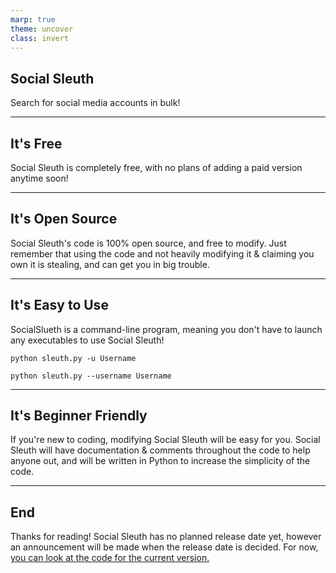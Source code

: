 ```yaml
---
marp: true
theme: uncover
class: invert
---
```

## Social Sleuth
Search for social media accounts in bulk!

---
## It's Free
Social Sleuth is completely free, with no plans of adding a paid version anytime soon!

---
## It's Open Source
Social Sleuth's code is 100% open source, and free to modify. Just remember that using the code and not heavily modifying it & claiming you own it is stealing, and can get you in big trouble.

---
## It's Easy to Use
SocialSlueth is a command-line program, meaning you don't have to launch any executables to use Social Sleuth!
```
python sleuth.py -u Username
```
```
python sleuth.py --username Username
```

---
## It's Beginner Friendly
If you're new to coding, modifying Social Sleuth will be easy for you. Social Sleuth will have documentation & comments throughout the code to help anyone out, and will be written in Python to increase the simplicity of the code.

---
## End
Thanks for reading! Social Sleuth has no planned release date yet, however an announcement will be made when the release date is decided. For now, [you can look at the code for the current version.](https://github.com/OfficialB/ssnet)
